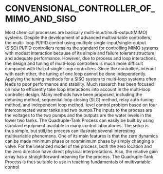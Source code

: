 # CONVENSIONAL_CONTROLLER_OF_MIMO_AND_SISO
Most chemical processes are basically multi-input/multi-output(MIMO) systems. Despite the development of advanced multivariable controllers, the multi-
loop PI/PID control using multiple single-input/single-output (SISO) PI/PID controllers remains the standard for controlling MIMO systems with modest interaction because of its simple and failure tolerant structure and adequate performance. However, due to process and loop interactions, the design and tuning of multi-loop controllers is much more difficult compared with that of single-loop controllers. Since the controllers interact with each other,
the tuning of one loop cannot be done independently. Applying the tuning methods for a SISO system to multi-loop systems often leads to poor performance and stability. Much research has been focused on how to efficiently take loop interactions into account in the multi-loop controller design. Many methods have been proposed, including the detuning method, sequential loop closing (SLC) method, relay auto-tuning method, and independent loop method. level control problem based on four interconnected water tanks and two pumps.The inputs to the process are the voltages to the two pumps and the outputs are the water levels in the lower two tanks. The Quadruple-Tank Process can easily be built by using standard equipment available in many control laboratories. The setup is thus simple, but still,the process can illustrate several interesting multivariable phenomena. One of its main features is that the zero dynamics can be made minimum phase or nonminimum phase by simply changing a valve. For the linearized model of the process, both the zero location and the zero direction have direct physical interpretations. Also, the relative gain array has a straightforward meaning for the process. The Quadruple-Tank Process is thus suitable to use in teaching fundamentals of multivariable control
